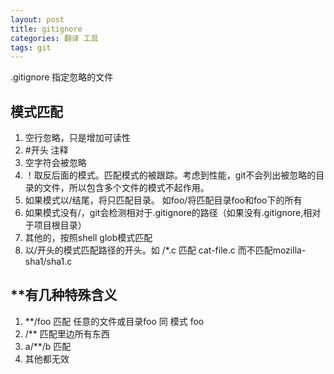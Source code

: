 ```yaml
---
layout: post
title: gitignore
categories: 翻译 工具
tags: git
---
```


.gitignore 指定忽略的文件

## 模式匹配

1. 空行忽略，只是增加可读性
2. \#开头 注释
3. 空字符会被忽略
4. ！取反后面的模式。匹配模式的被跟踪。考虑到性能，git不会列出被忽略的目录的文件，所以包含多个文件的模式不起作用。
5. 如果模式以/结尾，将只匹配目录。 如foo/将匹配目录foo和foo下的所有
6. 如果模式没有/，git会检测相对于.gitignore的路径（如果没有.gitignore,相对于项目根目录）
7. 其他的，按照shell glob模式匹配
8. 以/开头的模式匹配路径的开头。如 /*.c 匹配 cat-file.c 而不匹配mozilla-sha1/sha1.c

## **有几种特殊含义
1. **/foo 匹配 任意的文件或目录foo 同 模式 foo
2. /** 匹配里边所有东西
3. a/**/b  匹配 
4. 其他都无效
